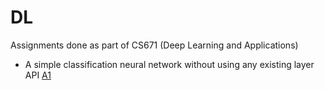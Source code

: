 # DL

Assignments done as part of CS671 (Deep Learning and Applications) 

- A simple classification neural network without using any existing layer API [A1](https://github.com/moha23/DL/tree/master/A1)
